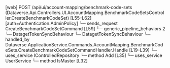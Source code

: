 [web] POST /api/ui/account-mapping/benchmark-code-sets  (Dataverse.Api.Controllers.UI.AccountMapping.BenchmarkCodeSetsController.CreateBenchmarkCodeSet)  [L55–L62] [auth=Authentication.AdminPolicy]
  └─ sends_request CreateBenchmarkCodeSetCommand [L59]
    └─ generic_pipeline_behaviors 2
      └─ DatagetTokenSyncBehaviour
      └─ DatagetTokenSyncBehaviour
    └─ handled_by Dataverse.ApplicationService.Commands.AccountMapping.BenchmarkCodeSets.CreateBenchmarkCodeSetCommandHandler.Handle [L19–L39]
      └─ uses_service IControlledRepository<BenchmarkCodeSet>
        └─ method Add [L35]
      └─ uses_service UserService
        └─ method IsMaster [L32]

